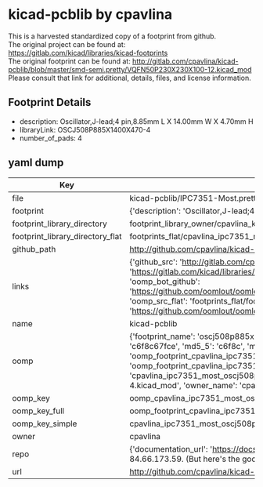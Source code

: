 # kicad-pcblib by cpavlina  
This is a harvested standardized copy of a footprint from github.  
The original project can be found at:  
https://gitlab.com/kicad/libraries/kicad-footprints  
The original footprint can be found at:
http://gitlab.com/cpavlina/kicad-pcblib/blob/master/smd-semi.pretty/VQFN50P230X230X100-12.kicad_mod
Please consult that link for additional, details, files, and license information.  
## Footprint Details
* description: Oscillator,J-lead;4 pin,8.85mm L X 14.00mm W X 4.70mm H  
* libraryLink: OSCJ508P885X1400X470-4  
* number_of_pads: 4  
## yaml dump  
| Key | Value |  
| --- | --- |  
| file | kicad-pcblib/IPC7351-Most.pretty/OSCJ508P885X1400X470-4.kicad_mod |  
| footprint | {'description': 'Oscillator,J-lead;4 pin,8.85mm L X 14.00mm W X 4.70mm H', 'libraryLink': 'OSCJ508P885X1400X470-4', 'number_of_pads': 4} |  
| footprint_library_directory | footprint_library_owner/cpavlina_kicad-pcblib |  
| footprint_library_directory_flat | footprints_flat/cpavlina_ipc7351_most_oscj508p885x1400x470_4/working |  
| github_path | http://github.com/cpavlina/kicad-pcblib/blob/master/IPC7351-Most.pretty/OSCJ508P885X1400X470-4.kicad_mod |  
| links | {'github_src': 'http://gitlab.com/cpavlina/kicad-pcblib/blob/master/smd-semi.pretty/VQFN50P230X230X100-12.kicad_mod', 'github_src_repo': 'https://gitlab.com/kicad/libraries/kicad-footprints', 'oomp_bot': 'footprints/cpavlina_ipc7351_most_oscj508p885x1400x470_4/working', 'oomp_bot_github': 'https://github.com/oomlout/oomlout_oomp_footprint_bot/tree/main/footprints/cpavlina_ipc7351_most_oscj508p885x1400x470_4/working', 'oomp_src_flat': 'footprints_flat/footprints_flat/cpavlina_ipc7351_most_oscj508p885x1400x470_4/working', 'oomp_src_flat_github': 'https://github.com/oomlout/oomlout_oomp_footprint_src/tree/main/footprints_flat/cpavlina_ipc7351_most_oscj508p885x1400x470_4/working'} |  
| name | kicad-pcblib |  
| oomp | {'footprint_name': 'oscj508p885x1400x470_4', 'library_name': 'ipc7351_most', 'md5': 'c6f8c67fce2cb3e748cc2d13c3d11938', 'md5_10': 'c6f8c67fce', 'md5_5': 'c6f8c', 'md5_6': 'c6f8c6', 'oomp_key': 'oomp_cpavlina_ipc7351_most_oscj508p885x1400x470_4', 'oomp_key_extra': 'oomp_footprint_cpavlina_ipc7351_most_oscj508p885x1400x470_4', 'oomp_key_full': 'oomp_footprint_cpavlina_ipc7351_most_oscj508p885x1400x470_4_c6f8c6', 'oomp_key_simple': 'cpavlina_ipc7351_most_oscj508p885x1400x470_4', 'original_filename': 'kicad-pcblib/IPC7351-Most.pretty/OSCJ508P885X1400X470-4.kicad_mod', 'owner_name': 'cpavlina'} |  
| oomp_key | oomp_cpavlina_ipc7351_most_oscj508p885x1400x470_4 |  
| oomp_key_full | oomp_footprint_cpavlina_ipc7351_most_oscj508p885x1400x470_4 |  
| oomp_key_simple | cpavlina_ipc7351_most_oscj508p885x1400x470_4 |  
| owner | cpavlina |  
| repo | {'documentation_url': 'https://docs.github.com/rest/overview/resources-in-the-rest-api#rate-limiting', 'message': "API rate limit exceeded for 84.66.173.59. (But here's the good news: Authenticated requests get a higher rate limit. Check out the documentation for more details.)"} |  
| url | http://github.com/cpavlina/kicad-pcblib |  

